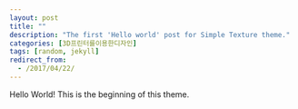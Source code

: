 ```yaml
---
layout: post
title: ""
description: "The first 'Hello world' post for Simple Texture theme."
categories: [3D프린터를이용한디자인]
tags: [random, jekyll]
redirect_from:
  - /2017/04/22/
---
```

Hello World! This is the beginning of this theme.
